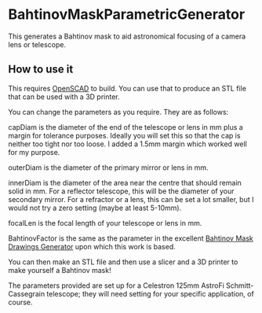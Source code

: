 # BahtinovMaskParametricGenerator
This generates a Bahtinov mask to aid astronomical focusing of a camera lens or telescope.

## How to use it
This requires [OpenSCAD](https://openscad.org/) to build. You can use that to produce an STL file that can be used with a 3D printer.

You can change the parameters as you require. They are as follows:

capDiam is the diameter of the end of the telescope or lens in mm plus a margin for tolerance purposes. Ideally you will set this so that the cap is neither too tight nor too loose. I added a 1.5mm margin which worked well for my purpose.

outerDiam is the diameter of the primary mirror or lens in mm.

innerDiam is the diameter of the area near the centre that should remain solid in mm. For a reflector telescope, this will be the diameter of your secondary mirror. For a refractor or a lens, this can be set a lot smaller, but I would not try a zero setting (maybe at least 5-10mm).

focalLen is the focal length of your telescope or lens in mm.

BahtinovFactor is the same as the parameter in the excellent [Bahtinov Mask Drawings Generator](https://satakagi.github.io/tribahtinovWebApps/Bahtinov.html) upon which this work is based.

You can then make an STL file and then use a slicer and a 3D printer to make yourself a Bahtinov mask!

The parameters provided are set up for a Celestron 125mm AstroFi Schmitt-Cassegrain telescope; they will need setting for your specific application, of course.

